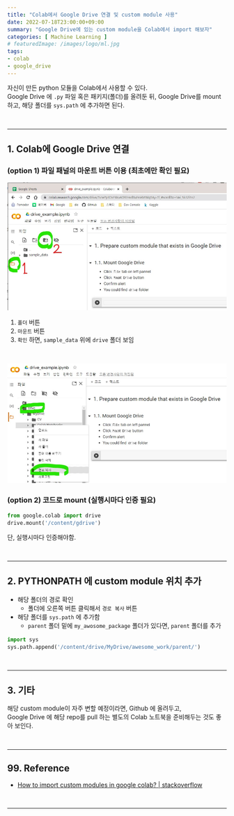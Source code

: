 ```yaml
---
title: "Colab에서 Google Drive 연결 및 custom module 사용"
date: 2022-07-18T23:00:00+09:00
summary: "Google Drive에 있는 custom module을 Colab에서 import 해보자"
categories: [ Machine Learning ]
# featuredImage: /images/logo/ml.jpg
tags:
- colab
- google_drive
---
```


자신이 만든 python 모듈을 Colab에서 사용할 수 있다.  
Google Drive 에 `.py` 파일 혹은 패키지(폴더)를 올려둔 뒤,
Google Drive를 mount 하고, 해당 폴더를 `sys.path` 에 추가하면 된다.

<br/>

---

## 1. Colab에 Google Drive 연결

### (option 1) 파일 패널의 마운트 버튼 이용 (최초에만 확인 필요)

![google_drive_mount_1.jpg](/images/ml/google_drive_mount_1.jpg)
1. `폴더` 버튼
2. `마운트` 버튼
3. `확인` 하면, `sample_data` 위에 `drive` 폴더 보임

<br/>

![google_drive_mount_2.jpg](/images/ml/google_drive_mount_2.jpg)

### (option 2) 코드로 mount (실행시마다 인증 필요)
```python
from google.colab import drive
drive.mount('/content/gdrive')
```
단, 실행시마다 인증해야함.

<br/>

---

## 2. PYTHONPATH 에 custom module 위치 추가

- 해당 폴더의 경로 확인
    - 폴더에 오른쪽 버튼 클릭해서 `경로 복사` 버튼
- 해당 폴더를 `sys.path` 에 추가함
    - `parent` 폴더 밑에 `my_awosome_package` 폴더가 있다면, `parent` 폴더를 추가

```python
import sys
sys.path.append('/content/drive/MyDrive/awesome_work/parent/')
```

<br/>

---

## 3. 기타

해당 custom module이 자주 변할 예정이라면, Github 에 올려두고,  
Google Drive 에 해당 repo를 pull 하는 별도의 Colab 노트북을 준비해두는 것도 좋아 보인다.

<br/>

---

## 99. Reference

- [How to import custom modules in google colab? | stackoverflow](https://stackoverflow.com/a/52744016)

<br/>

---